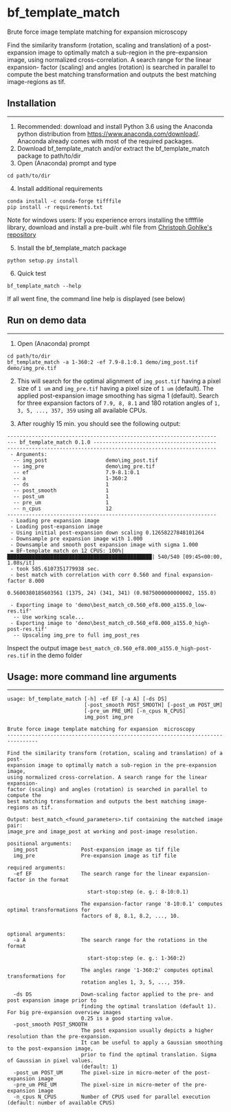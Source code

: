 # bf_template_match
Brute force image template matching for expansion  microscopy

Find the similarity transform (rotation, scaling and translation) of a post-
expansion image to optimally match a sub-region in the pre-expansion image,
using normalized cross-correlation. A search range for the linear expansion- 
factor (scaling) and angles (rotation) is searched in parallel to compute the
best matching transformation and outputs the best matching image-regions as tif.

## Installation
---

1. Recommended: download and install Python 3.6 using the Anaconda python distribution 
   from https://www.anaconda.com/download/. Anaconda already comes with 
   most of the required packages.
2. Download bf_template_match and/or extract the bf_template_match package to path/to/dir
3. Open (Anaconda) prompt and type 
```
cd path/to/dir
```
4. Install additional requirements
```
conda install -c conda-forge tifffile
pip install -r requirements.txt
```
Note for windows users: If you experience errors installing the tiffffile library, 
download and install a pre-built .whl file from [Christoph Gohlke's repository](https://www.lfd.uci.edu/~gohlke/pythonlibs/#tifffile) 

5. Install the bf_template_match package
```
python setup.py install
```
6. Quick test
```
bf_template_match --help
```
If all went fine, the command line help is displayed (see below)


## Run on demo data
---
1. Open (Anaconda) prompt
```
cd path/to/dir
bf_template_match -a 1-360:2 -ef 7.9-8.1:0.1 demo/img_post.tif demo/img_pre.tif
```
2. This will search for the optimal alignment of `img_post.tif` having a pixel size of `1 um` and
`img_pre.tif` having a pixel size of `1 um` (default). The applied post-expansion image smoothing 
has sigma 1 (default). Search for three expansion factors of `7.9, 8, 8.1` and 
180 rotation angles of `1, 3, 5, ..., 357, 359` using all available CPUs.

3. After roughly 15 min. you should see the following output:

```
--------------------------------------------------------------------
--- bf_template_match 0.1.0 ----------------------------------------
--------------------------------------------------------------------
 - Arguments:
  -- img_post                   demo\img_post.tif
  -- img_pre                    demo\img_pre.tif
  -- ef                         7.9-8.1:0.1
  -- a                          1-360:2
  -- ds                         1
  -- post_smooth                1
  -- post_um                    1
  -- pre_um                     1
  -- n_cpus                     12
--------------------------------------------------------------------
 - Loading pre expansion image
 - Loading post-expansion image
 - Using initial post-expansion down scaling 0.12658227848101264
 - Downsample pre expansion image with 1.000
 - Downsample and smooth post expansion image with sigma 1.000
 = BF-template match on 12 CPUS: 100%|███████████████████████████████████████████████| 540/540 [09:45<00:00,  1.08s/it]
 - took 585.6107351779938 sec.
 - best match with correlation with corr 0.560 and final expansion-factor 8.000

0.5600380185603561 (1375, 24) (341, 341) (0.9875000000000002, 155.0)

 - Exporting image to 'demo\best_match_c0.560_ef8.000_a155.0_low-res.tif'
  -- Use working scale...
 - Exporting image to 'demo\best_match_c0.560_ef8.000_a155.0_high-post-res.tif'
  -- Upscaling img_pre to full img_post_res
```

Inspect the output image `best_match_c0.560_ef8.000_a155.0_high-post-res.tif` in the demo folder 


## Usage: more command line arguments
---
```
usage: bf_template_match [-h] -ef EF [-a A] [-ds DS]
                         [-post_smooth POST_SMOOTH] [-post_um POST_UM]
                         [-pre_um PRE_UM] [-n_cpus N_CPUS]
                         img_post img_pre

Brute force image template matching for expansion  microscopy
--------------------------------------------------------------------------------

Find the similarity transform (rotation, scaling and translation) of a post-
expansion image to optimally match a sub-region in the pre-expansion image,
using normalized cross-correlation. A search range for the linear expansion-
factor (scaling) and angles (rotation) is searched in parallel to compute the
best matching transformation and outputs the best matching image-regions as tif.

Output: best_match_<found_parameters>.tif containing the matched image pair:
image_pre and image_post at working and post-image resolution.

positional arguments:
  img_post              Post-expansion image as tif file
  img_pre               Pre-expansion image as tif file

required arguments:
  -ef EF                The search range for the linear expansion-factor in the format

                          start-stop:step (e. g.: 8-10:0.1)

                        The expansion-factor range '8-10:0.1' computes optimal transformations for
                        factors of 8, 8.1, 8.2, ..., 10.


optional arguments:
  -a A                  The search range for the rotations in the format

                          start-stop:step (e. g.: 1-360:2)

                        The angles range '1-360:2' computes optimal transformations for
                        rotation angles 1, 3, 5, ..., 359.

  -ds DS                Down-scaling factor applied to the pre- and post expansion image prior to
                        finding the optimal translation (default 1). For big pre-expansion overview images
                        0.25 is a good starting value.
  -post_smooth POST_SMOOTH
                        The post expansion usually depicts a higher resolution than the pre-expansion.
                        It can be useful to apply a Gaussian smoothing to the post-expansion image,
                        prior to find the optimal translation. Sigma of Gaussian in pixel values.
                        (default: 1)
  -post_um POST_UM      The pixel-size in micro-meter of the post-expansion image
  -pre_um PRE_UM        The pixel-size in micro-meter of the pre-expansion image
  -n_cpus N_CPUS        Number of CPUS used for parallel execution (default: number of available CPUS)
```

